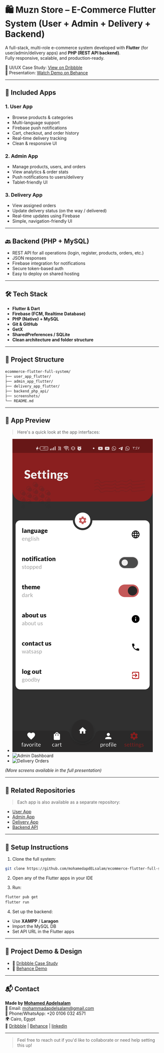 
# 🛍️ Muzn Store – E-Commerce Flutter System (User + Admin + Delivery + Backend)

A full-stack, multi-role e-commerce system developed with **Flutter** (for user/admin/delivery apps) and **PHP (REST API backend)**.  
Fully responsive, scalable, and production-ready.

🎨 UI/UX Case Study: [View on Dribbble](https://dribbble.com/shots/26295357-Muzn-Store-Ecommerce-App)  
🎥 Presentation: [Watch Demo on Behance](https://www.behance.net/gallery/230726033/Muzn-Store-Ecommerce-App)

---

## 📱 Included Apps

### 1. User App
- Browse products & categories
- Multi-language support
- Firebase push notifications
- Cart, checkout, and order history
- Real-time delivery tracking
- Clean & responsive UI

### 2. Admin App
- Manage products, users, and orders
- View analytics & order stats
- Push notifications to users/delivery
- Tablet-friendly UI

### 3. Delivery App
- View assigned orders
- Update delivery status (on the way / delivered)
- Real-time updates using Firebase
- Simple, navigation-friendly UI

---

## 🔙 Backend (PHP + MySQL)
- REST API for all operations (login, register, products, orders, etc.)
- JSON responses
- Firebase integration for notifications
- Secure token-based auth
- Easy to deploy on shared hosting

---

## 🛠️ Tech Stack

- **Flutter & Dart**
- **Firebase (FCM, Realtime Database)**
- **PHP (Native) + MySQL**
- **Git & GitHub**
- **GetX**
- **SharedPreferences / SQLite**
- **Clean architecture and folder structure**

---

## 📁 Project Structure

```
ecommerce-flutter-full-system/
├── user_app_flutter/
├── admin_app_flutter/
├── delivery_app_flutter/
├── backend_php_api/
├── screenshots/
└── README.md
```

---

## 📸 App Preview

> Here's a quick look at the app interfaces:

- ![user_app_flutter](user_app_flutter/flutter_01.png)
- ![Admin Dashboard](screenshots/admin_dashboard.png)
- ![Delivery Orders](screenshots/delivery_tracking.png)

_(More screens available in the full presentation)_

---

## 🔗 Related Repositories

> Each app is also available as a separate repository:

- [User App](https://github.com/mohamedapdELsalam/ecommerce_frontend)
- [Admin App](https://github.com/mohamedapdELsalam/ecommerceAdmin)
- [Delivery App](https://github.com/mohamedapdELsalam/ecommerceDelivery)
- [Backend API](https://github.com/mohamedapdELsalam/ecommerce_backend)

---

## 🚀 Setup Instructions

1. Clone the full system:
```bash
git clone https://github.com/mohamedapdELsalam/ecommerce-flutter-full-system.git
```

2. Open any of the Flutter apps in your IDE

3. Run:
```bash
flutter pub get
flutter run
```

4. Set up the backend:
- Use **XAMPP** / **Laragon**
- Import the MySQL DB
- Set API URL in the Flutter apps

---

## 💼 Project Demo & Design

- 🎨 [Dribbble  Case Study](https://dribbble.com/shots/26295357-Muzn-Store-Ecommerce-App)
- 🎥 [Behance Demo ](https://www.behance.net/gallery/230726033/Muzn-Store-Ecommerce-App)

---

## 📬 Contact

**Made by [Mohamed Apdelsalam](https://www.linkedin.com/in/mohamed-apdelsalam-5ba542304/)**  
📧 Email: mohammadapdelsalam@gmail.com  
📱 Phone/WhatsApp: +20 0106 032 4571  
🌍 Cairo, Egypt  
💼 [Dribbble](https://dribbble.com/mohamed-apdelsalam) | [Behance](https://www.behance.net/mohamedapdelsalam) | [linkedin](
www.linkedin.com/in/mohamed-apdelsalam-5ba542304)

---

> Feel free to reach out if you'd like to collaborate or need help setting this up!
